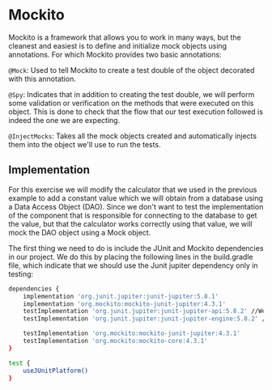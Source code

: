 # Mockito
Mockito is a framework that allows you to work in many ways, but the cleanest and easiest is to define and initialize mock objects using annotations. For which Mockito provides two basic annotations:

`@Mock`: Used to tell Mockito to create a test double of the object decorated with this annotation.

`@Spy`: Indicates that in addition to creating the test double, we will perform some validation or verification on the methods that were executed on this object. This is done to check that the flow that our test execution followed is indeed the one we are expecting.

`@InjectMocks`: Takes all the mock objects created and automatically injects them into the object we'll use to run the tests.

## Implementation

For this exercise we will modify the calculator that we used in the previous example to add a constant value which we will obtain from a database using a Data Access Object (DAO). Since we don't want to test the implementation of the component that is responsible for connecting to the database to get the value, but that the calculator works correctly using that value, we will mock the DAO object using a Mock object.

The first thing we need to do is include the JUnit and Mockito dependencies in our project. We do this by placing the following lines in the build.gradle file, which indicate that we should use the Junit jupiter dependency only in testing:

```bash
dependencies {
    implementation 'org.junit.jupiter:junit-jupiter:5.8.1'
    implementation 'org.mockito:mockito-junit-jupiter:4.3.1'
    testImplementation 'org.junit.jupiter:junit-jupiter-api:5.8.2' //We already had them
    testImplementation 'org.junit.jupiter:junit-jupiter-engine:5.8.2' //We already had them

    testImplementation 'org.mockito:mockito-junit-jupiter:4.3.1'
    testImplementation 'org.mockito:mockito-core:4.3.1'
}

test {
    useJUnitPlatform()
}
```